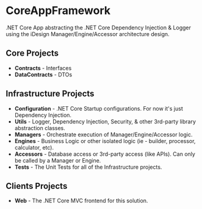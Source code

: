 # CoreAppFramework
.NET Core App abstracting the .NET Core Dependency Injection & Logger using the iDesign Manager/Engine/Accessor architecture design.

## Core Projects
* **Contracts** - Interfaces
* **DataContracts** - DTOs

## Infrastructure Projects
* **Configuration** - .NET Core Startup configurations. For now it's just Dependency Injection.
* **Utils** - Logger, Dependency Injection, Security, & other 3rd-party library abstraction classes.
* **Managers** - Orchestrate execution of Manager/Engine/Accessor logic.
* **Engines** - Business Logic or other isolated logic (ie - builder, processor, calculator, etc).
* **Accessors** - Database access or 3rd-party access (like APIs).  Can only be called by a Manager or Engine.
* **Tests** - The Unit Tests for all of the Infrastructure projects.

## Clients Projects
* **Web** - The .NET Core MVC frontend for this solution.
